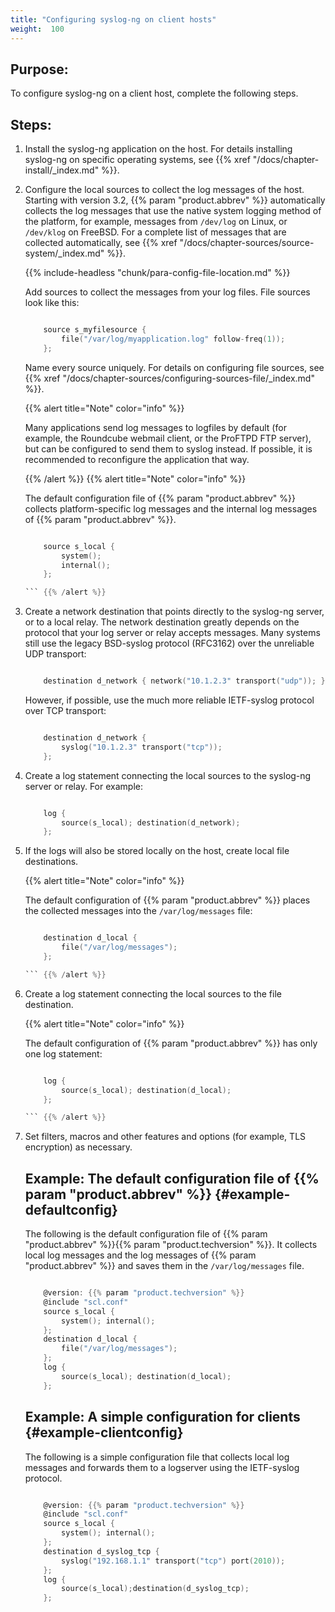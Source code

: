 ```yaml
---
title: "Configuring syslog-ng on client hosts"
weight:  100
---
```

<!-- DISCLAIMER: This file is based on the syslog-ng Open Source Edition documentation https://github.com/balabit/syslog-ng-ose-guides/commit/2f4a52ee61d1ea9ad27cb4f3168b95408fddfdf2 and is used under the terms of The syslog-ng Open Source Edition Documentation License. The file has been modified by Axoflow. -->


## Purpose:

To configure syslog-ng on a client host, complete the following steps.



## Steps:

1.  Install the syslog-ng application on the host. For details installing syslog-ng on specific operating systems, see {{% xref "/docs/chapter-install/_index.md" %}}.

2.  Configure the local sources to collect the log messages of the host. Starting with version 3.2, {{% param "product.abbrev" %}} automatically collects the log messages that use the native system logging method of the platform, for example, messages from `/dev/log` on Linux, or `/dev/klog` on FreeBSD. For a complete list of messages that are collected automatically, see {{% xref "/docs/chapter-sources/source-system/_index.md" %}}.
    
    {{% include-headless "chunk/para-config-file-location.md" %}}
    
    Add sources to collect the messages from your log files. File sources look like this:
    
    ```c
    
        source s_myfilesource {
            file("/var/log/myapplication.log" follow-freq(1));
        };
    
    ```
    
    Name every source uniquely. For details on configuring file sources, see {{% xref "/docs/chapter-sources/configuring-sources-file/_index.md" %}}.
    
    {{% alert title="Note" color="info" %}}
    
    Many applications send log messages to logfiles by default (for example, the Roundcube webmail client, or the ProFTPD FTP server), but can be configured to send them to syslog instead. If possible, it is recommended to reconfigure the application that way.
    
    {{% /alert %}} {{% alert title="Note" color="info" %}}
    
    The default configuration file of {{% param "product.abbrev" %}} collects platform-specific log messages and the internal log messages of {{% param "product.abbrev" %}}.
    
    ```c
    
        source s_local {
            system();
            internal();
        };
    
    ``` {{% /alert %}}

3.  Create a network destination that points directly to the syslog-ng server, or to a local relay. The network destination greatly depends on the protocol that your log server or relay accepts messages. Many systems still use the legacy BSD-syslog protocol (RFC3162) over the unreliable UDP transport:
    
    ```c
    
        destination d_network { network("10.1.2.3" transport("udp")); };
    
    ```
    
    However, if possible, use the much more reliable IETF-syslog protocol over TCP transport:
    
    ```c
    
        destination d_network {
            syslog("10.1.2.3" transport("tcp"));
        };
    
    ```

4.  Create a log statement connecting the local sources to the syslog-ng server or relay. For example:
    
    ```c
    
        log {
            source(s_local); destination(d_network);
        };
    
    ```

5.  If the logs will also be stored locally on the host, create local file destinations.
    
    {{% alert title="Note" color="info" %}}
    
    The default configuration of {{% param "product.abbrev" %}} places the collected messages into the `/var/log/messages` file:
    
    ```c
    
        destination d_local {
            file("/var/log/messages");
        };
    
    ``` {{% /alert %}}

6.  Create a log statement connecting the local sources to the file destination.
    
    {{% alert title="Note" color="info" %}}
    
    The default configuration of {{% param "product.abbrev" %}} has only one log statement:
    
    ```c
    
        log {
            source(s_local); destination(d_local);
        };
    
    ``` {{% /alert %}}

7.  Set filters, macros and other features and options (for example, TLS encryption) as necessary.
    
    
    ## Example: The default configuration file of {{% param "product.abbrev" %}} {#example-defaultconfig}
    
    The following is the default configuration file of {{% param "product.abbrev" %}}{{% param "product.techversion" %}}. It collects local log messages and the log messages of {{% param "product.abbrev" %}} and saves them in the `/var/log/messages` file.
    
    ```c
    
        @version: {{% param "product.techversion" %}}
        @include "scl.conf"
        source s_local {
            system(); internal();
        };
        destination d_local {
            file("/var/log/messages");
        };
        log {
            source(s_local); destination(d_local);
        };
    
    ```
    
    
    
    ## Example: A simple configuration for clients {#example-clientconfig}
    
    The following is a simple configuration file that collects local log messages and forwards them to a logserver using the IETF-syslog protocol.
    
    ```c
    
        @version: {{% param "product.techversion" %}}
        @include "scl.conf"
        source s_local {
            system(); internal();
        };
        destination d_syslog_tcp {
            syslog("192.168.1.1" transport("tcp") port(2010));
        };
        log {
            source(s_local);destination(d_syslog_tcp);
        };
    
    ```
    

